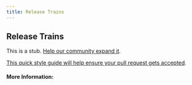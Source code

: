 ```yaml
---
title: Release Trains
---
```


## Release Trains

This is a stub. [Help our community expand it](https://github.com/freecodecamp/guides/tree/master/src/pages/articles/agile/release-trains/index.md).

[This quick style guide will help ensure your pull request gets accepted](https://github.com/freeCodeCamp/guides/blob/master/README.md).

<!-- The article goes here, in GitHub-flavored Markdown. Feel free to add YouTube videos, images, and CodePen/JSBin embeds  -->

#### More Information:
<!-- Please add any articles you think might be helpful to read before writing the article -->


